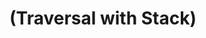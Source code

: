 # (Traversal with Stack)

[](https://github.com/kajj8808/kmu-data-structure-couse/assets/71279997/4c6edfd7-8628-449a-a4d9-cb8fc9a729e1)
